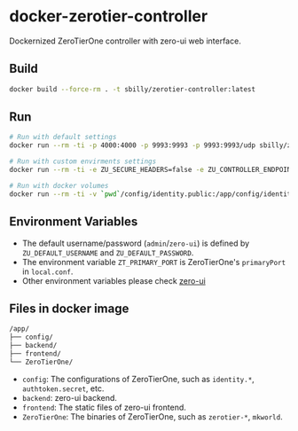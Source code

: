 # docker-zerotier-controller

Dockernized ZeroTierOne controller with zero-ui web interface.

## Build

```bash
docker build --force-rm . -t sbilly/zerotier-controller:latest
```

## Run

```bash
# Run with default settings
docker run --rm -ti -p 4000:4000 -p 9993:9993 -p 9993:9993/udp sbilly/zerotier-controller:latest

# Run with custom envirments settings
docker run --rm -ti -e ZU_SECURE_HEADERS=false -e ZU_CONTROLLER_ENDPOINT=http://127.0.0.1:9993/ -e ZU_DEFAULT_USERNAME=admin -e ZU_DEFAULT_PASSWORD=zero-ui -p 4000:4000 -p 3000:3000 -p 9993:9993 -p 9993:9993/udp sbilly/zerotier-controller:latest

# Run with docker volumes
docker run --rm -ti -v `pwd`/config/identity.public:/app/config/identity.public -v `pwd`/config/identity.secret:/app/config/identity.secret -v `pwd`/config/authtoken.secret:/app/config/authtoken.secret -p 3000:3000 -p 4000:4000 -p 9993:9993 -p 9993:9993/udp sbilly/zerotier-controller:latest
```

## Environment Variables

- The default username/password (`admin`/`zero-ui`) is defined by `ZU_DEFAULT_USERNAME` and `ZU_DEFAULT_PASSWORD`.
- The environment variable `ZT_PRIMARY_PORT` is ZeroTierOne's `primaryPort` in `local.conf`.
- Other environment variables please check [zero-ui](https://github.com/dec0dOS/zero-ui/blob/main/README.md)

## Files in docker image

```bash
/app/
├── config/
├── backend/
├── frontend/
└── ZeroTierOne/
```

- `config`: The configurations of ZeroTierOne, such as `identity.*`, `authtoken.secret`, etc.
- `backend`: zero-ui backend.
- `frontend`: The static files of zero-ui frontend.
- `ZeroTierOne`: The binaries of ZeroTierOne, such as `zerotier-*`, `mkworld`.
